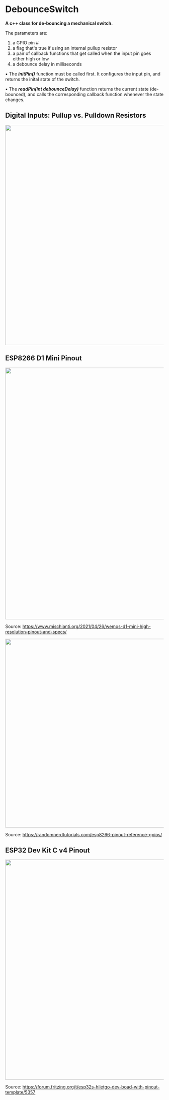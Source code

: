 <h1> DebounceSwitch </h1>

__A c++ class for de-bouncing a mechanical switch.__

The parameters are:
1. a GPIO pin #
2. a flag that's true if using an internal pullup resistor
3. a pair of callback functions that get called when the input pin goes either high or low
4. a debounce delay in milliseconds

:black_small_square: The ___initPin()___ function must be called first. It configures the input pin, and returns the inital state of 
the switch.

:black_small_square: The ___readPin(int debounceDelay)___ function returns the current state (de-bounced), and calls 
the corresponding callback function whenever the state changes.


<h2> Digital Inputs: Pullup vs. Pulldown Resistors </h2>

<img src = "https://user-images.githubusercontent.com/83251604/124932184-da160580-dfd0-11eb-92bd-8c26bc254a17.png" width = "700"/>


<h2>ESP8266 D1 Mini Pinout</h2>

<img src = "https://user-images.githubusercontent.com/83251604/124826307-af7d6b80-df42-11eb-8ce8-97c496b6cfc2.png" width = "800"/>

Source: https://www.mischianti.org/2021/04/26/wemos-d1-mini-high-resolution-pinout-and-specs/

<img src = "https://user-images.githubusercontent.com/83251604/124815934-e13c0580-df35-11eb-96e1-772857aab4bb.png" width = "600"/>

Source: https://randomnerdtutorials.com/esp8266-pinout-reference-gpios/

<h2>ESP32 Dev Kit C v4 Pinout</h2>

<img src = "https://user-images.githubusercontent.com/83251604/124827544-27986100-df44-11eb-92ff-94bd9abdaff3.png" width = "700"/>

Source: https://forum.fritzing.org/t/esp32s-hiletgo-dev-boad-with-pinout-template/5357

